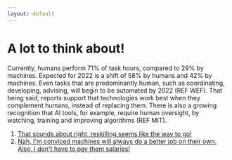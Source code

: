 ```yaml
---
layout: default
---
```


# A lot to think about!

Currently, humans perform 71% of task hours, compared to 29% by machines. Expected for 2022 is a shift of 58% by humans and 42% by machines. Even tasks that are predominantly human, such as coordinating, developing, advising, will begin to be automated by 2022 (REF WEF). That being said, reports support that technologies work best when they complement humans, instead of replacing them. There is also a growing recognition that AI tools, for example, require human oversight, by watching, training and improving algorithms (REF MIT). 

1. [That sounds about right, reskilling seems like the way to go!](./scenario-7)
2. [Nah, I'm conviced machines will always do a better job on their own. Also, I don't have to pay them salaries!](./scenario-18)
